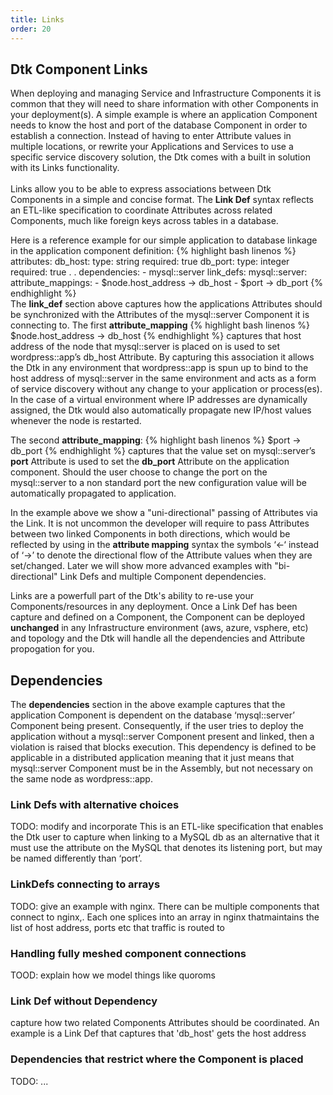 ```yaml
---
title: Links
order: 20
---
```


## Dtk Component Links

When deploying and managing Service and Infrastructure Components it is common that they will need to share information with other Components in your deployment(s).  A simple example is where an application Component needs to know the host and port of the database Component in order to establish a connection.  Instead of having to enter Attribute values in multiple locations, or rewrite your Applications and Services to use a specific service discovery solution, the Dtk comes with a built in solution with its Links functionality.
<br/><br/>
Links allow you to be able to express associations between Dtk Components in a simple and concise format.  The **Link Def** syntax reflects an ETL-like specification to coordinate Attributes across related Components, much like foreign keys across tables in a database.   

Here is a reference example for our simple application to database linkage in the application component definition:
{% highlight bash linenos %}
    attributes:
      db_host:
        type: string
        required: true
      db_port:
        type: integer
        required: true
          .
          .
    dependencies:
      - mysql::server
    link_defs:
      mysql::server:
        attribute_mappings:
        - $node.host_address -> db_host
        - $port -> db_port
{% endhighlight %}
<br/>
The **link_def** section above captures how the applications Attributes should be synchronized with the Attributes of the mysql::server Component it is connecting to. The first **attribute_mapping**
{% highlight bash linenos %}
$node.host_address -> db_host
{% endhighlight %}
captures that host address of the node that mysql::server is placed on is used to set wordpress::app’s db_host Attribute.  By capturing this association it allows the Dtk in any environment that wordpress::app is spun up to bind to the host address of mysql::server in the same environment and acts as a form of service discovery without any change to your application or process(es).  In the case of a virtual environment where IP addresses are dynamically assigned, the Dtk would also automatically propagate new IP/host values whenever the node is restarted.

The second **attribute_mapping**:
{% highlight bash linenos %}
$port -> db_port
{% endhighlight %}
captures that the value set on mysql::server’s **port** Attribute is used to set the **db_port** Attribute on the application component.  Should the user choose to change the port on the mysql::server to a non standard port the new configuration value will be automatically propagated to application.

In the example above we show a "uni-directional" passing of Attributes via the Link.  It is not uncommon the developer will require to pass Attributes between two linked Components in both directions, which would be reflected by using in the **attribute mapping** syntax the symbols ‘<-‘ instead of ‘->’ to denote the directional flow of the Attribute values when they are set/changed.  Later we will show more advanced examples with "bi-directional" Link Defs and multiple Component dependencies.
<br/>

Links are a powerfull part of the Dtk's ability to re-use your Components/resources in any deployment.  Once a Link Def has been capture and defined on a Component, the Component can be deployed **unchanged** in any Infrastructure environment (aws, azure, vsphere, etc) and topology and the Dtk will handle all the dependencies and Attribute propogation for you.  

## Dependencies

The **dependencies** section in the above example captures that the application Component is dependent on the database ‘mysql::server’ Component being present.  Consequently, if the user tries to deploy the application without a mysql::server Component present and linked, then a violation is raised that blocks execution.  This dependency is defined to be applicable in a distributed application meaning that it just means that mysql::server Component must be in the Assembly, but not necessary on the same node as wordpress::app.

### Link Defs with alternative choices

TODO: modify and incorporate
This is an ETL-like specification that enables the Dtk user to capture when linking to a MySQL db as an alternative that it must use the attribute on the MySQL that denotes its listening port, but may be named differently than ‘port’.


### LinkDefs connecting to arrays

TODO: give an example with nginx. There can be multiple components that connect to nginx,. Each one splices into an array in nginx thatmaintains the list of host address, ports etc that traffic is routed to


### Handling fully meshed component connections

TOOD: explain how we model things like quoroms

### Link Def without Dependency
 
capture how two related Components Attributes should be coordinated. An example is a Link Def that captures that 'db_host' gets the host address  

### Dependencies that restrict where the Component is placed

TODO: ...
